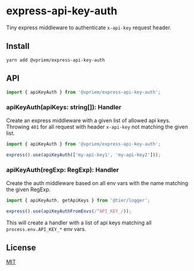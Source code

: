 # express-api-key-auth

Tiny express middleware to authenticate `x-api-key` request header.

## Install

```shell
yarn add @vpriem/express-api-key-auth
```

## API

```typescript
import { apiKeyAuth } from '@vpriem/express-api-key-auth';
```

### apiKeyAuth(apiKeys: string[]): Handler

Create an express middleware with a given list of allowed api keys.  
Throwing `401` for all request with header `x-api-key` not matching the given list.

```typescript
import { apiKeyAuth } from '@vpriem/express-api-key-auth';

express().use(apiKeyAuth(['my-api-key1', 'my-api-key2']));
```

### apiKeyAuth(regExp: RegExp): Handler

Create the auth middleware based on all env vars with the name matching the given RegExp.

```typescript
import { apiKeyAuth, getApiKeys } from '@tier/logger';

express().use(apiKeyAuthFromEnvs(/^API_KEY_/));
```

This will create a handler with a list of api keys matching all `process.env.API_KEY_*` env vars.

## License

[MIT](LICENSE)
